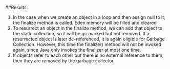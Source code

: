 ##Results


1.	In the case when we create an object in a loop and then assign null to it, the finalize method is called.
Eden memory will be filled and cleared	
2.	To resurrect an object in the finalize method, we can add that object to the static collection, so it will be gc marked but not removed.
If a resurrected object is later de-referenced, it is again eligible for Garbage Collection. However, this time the finalize() method will not be invoked again, 
since Java only invokes the finalizer at most one time.
3.	If objects refer to each other but there is no external reference to them, then they are removed by the garbage collector.
